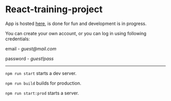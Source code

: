 # React-training-project
App is hosted [here](https://pwm-credentials.herokuapp.com/), is done for fun and development is in progress.

You can create your own account, or you can log in using following credentials:

email - _guest@mail.com_

password - _guest!pass_

***

``` npm run start ``` starts a dev server.

``` npm run build ``` builds for production.

``` npm run start:prod ``` starts a server.
